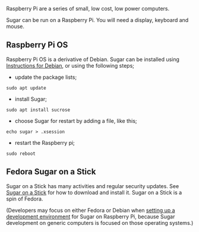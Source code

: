 Raspberry Pi are a series of small, low cost, low power computers.

Sugar can be run on a Raspberry Pi. You will need a display, keyboard and mouse.

Raspberry Pi OS
---------------

Raspberry Pi OS is a derivative of Debian.  Sugar can be installed using [Instructions for Debian](debian.md), or using the following steps;

- update the package lists;

```
sudo apt update
```

- install Sugar;

```
sudo apt install sucrose
```

- choose Sugar for restart by adding a file, like this;

```
echo sugar > .xsession
```

- restart the Raspberry pi;

```
sudo reboot
```

Fedora Sugar on a Stick
-----------------------

Sugar on a Stick has many activities and regular security updates. See [Sugar on a Stick](rpi-soas.md) for how to download and install it. Sugar on a Stick is a spin of Fedora.

(Developers may focus on either Fedora or Debian when [setting up a development environment](development-environment.md) for Sugar on Raspberry Pi, because Sugar development on generic computers is focused on those operating systems.)
